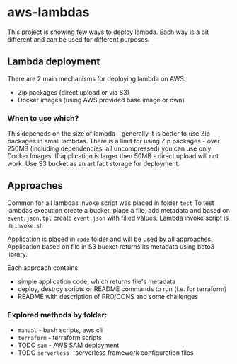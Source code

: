 # aws-lambdas

This project is showing few ways to deploy lambda. Each way is a bit different and can be used for different purposes.

## Lambda deployment

There are 2 main mechanisms for deploying lambda on AWS:

- Zip packages (direct upload or via S3)
- Docker images (using AWS provided base image or own)

### When to use which?

This depeneds on the size of lambda - generally it is better to use Zip packages in small lambdas. There is a limit for
using Zip packages - over 250MB (including dependencies, all uncompressed) you can use only Docker Images. If
application is larger then 50MB - direct upload will not work. Use S3 bucket as an artifact storage for deployment.

## Approaches

Common for all lambdas invoke script was placed in folder `test`
To test lambdas execution create a bucket, place a file, add metadata and based on `event.json.tpl` create `event.json`
with filled values. Lambda invoke script is in `invoke.sh`

Application is placed in `code` folder and will be used by all approaches. Application based on file in S3 bucket
returns its metadata using boto3 library.

Each approach contains:

- simple application code, which returns file's metadata
- deploy, destroy scripts or README commands to run (i.e. for terraform)
- README with description of PRO/CONS and some challenges

### Explored methods by folder:

- `manual` - bash scripts, aws cli
- `terraform` - terraform scripts
- TODO `sam` - AWS SAM deployment
- TODO `serverless` - serverless framework configuration files
